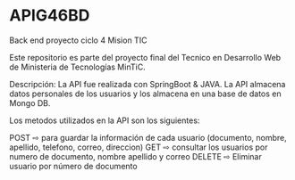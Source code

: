 # APIG46BD
Back end proyecto ciclo 4 Mision TIC

Este repositorio es parte del proyecto final del Tecnico en Desarrollo Web de Ministeria de Tecnologías MinTiC.

Descripción:
La API fue realizada con SpringBoot & JAVA. La API almacena datos personales de los usuarios y los almacena en una base de datos en Mongo DB.

Los metodos utilizados en la API son los siguientes:

POST  ⇨ para guardar la información de cada usuario (documento, nombre, apellido, telefono, correo, direccion)
GET ⇨ consultar los usuarios por numero de documento, nombre apellido y correo
DELETE ⇨ Eliminar usuario por número de documento




